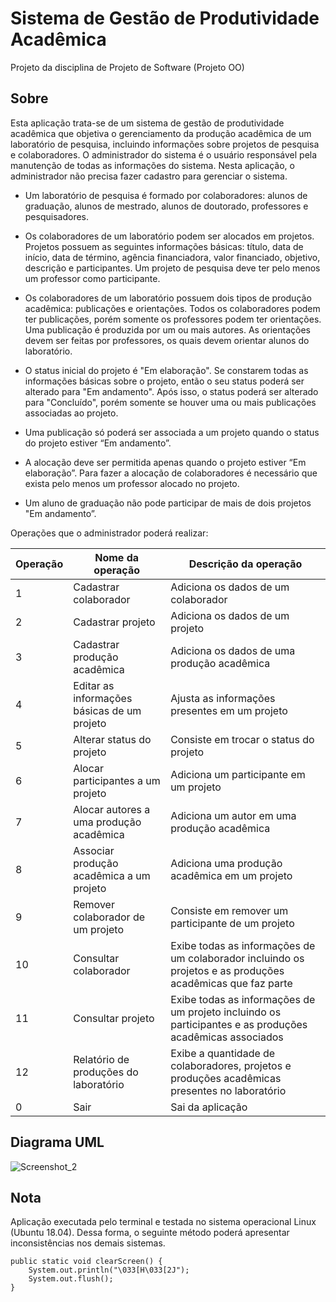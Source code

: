 # Sistema de Gestão de Produtividade Acadêmica

Projeto da disciplina de Projeto de Software (Projeto OO)

## Sobre

Esta aplicação trata-se de um sistema de gestão de produtividade acadêmica que objetiva o gerenciamento da produção acadêmica de um laboratório de pesquisa, incluindo informações sobre projetos de pesquisa e colaboradores. O administrador do sistema é o usuário responsável pela manutenção de todas as informações do sistema. Nesta aplicação, o administrador não precisa fazer cadastro para gerenciar o sistema.
  
  + Um laboratório de pesquisa é formado por colaboradores: alunos de graduação, alunos de mestrado, alunos de doutorado, professores e pesquisadores.
  
  + Os colaboradores de um laboratório podem ser alocados em projetos. Projetos possuem as seguintes informações básicas: título, data de início, data de término, agência financiadora, valor financiado, objetivo, descrição e participantes. Um projeto de pesquisa deve ter pelo menos um professor como participante.
  
  + Os colaboradores de um laboratório possuem dois tipos de produção acadêmica: publicações e orientações. Todos os colaboradores podem ter publicações, porém somente os professores podem ter orientações. Uma publicação é produzida por um ou mais autores. As orientações devem ser feitas por professores, os quais devem orientar alunos do laboratório.
  
  + O status inicial do projeto é "Em elaboração". Se constarem todas as informações básicas sobre o projeto, então o seu status poderá ser alterado para "Em andamento". Após isso, o status poderá ser alterado para "Concluído", porém somente se houver uma ou mais publicações associadas ao projeto.
  
  + Uma publicação só poderá ser associada a um projeto quando o status do projeto estiver “Em andamento”.
  
  + A alocação deve ser permitida apenas quando o projeto estiver “Em elaboração”. Para fazer a alocação de colaboradores é necessário que exista pelo menos um professor alocado no projeto. 
  
  + Um aluno de graduação não pode participar de mais de dois projetos "Em andamento”.
  
Operações que o administrador poderá realizar:

Operação | Nome da operação | Descrição da operação
------------- | ------------- | -------------------
1 | Cadastrar colaborador | Adiciona os dados de um colaborador
2 | Cadastrar projeto | Adiciona os dados de um projeto
3 | Cadastrar produção acadêmica | Adiciona os dados de uma produção acadêmica
4 | Editar as informações básicas de um projeto | Ajusta as informações presentes em um projeto
5 | Alterar status do projeto | Consiste em trocar o status do projeto
6 | Alocar participantes a um projeto | Adiciona um participante em um projeto 
7 | Alocar autores a uma produção acadêmica | Adiciona um autor em uma produção acadêmica
8 | Associar produção acadêmica a um projeto | Adiciona uma produção acadêmica em um projeto
9 | Remover colaborador de um projeto | Consiste em remover um participante de um projeto
10 | Consultar colaborador | Exibe todas as informações de um colaborador incluindo os projetos e as produções acadêmicas que faz parte
11 | Consultar projeto | Exibe todas as informações de um projeto incluindo os participantes e as produções acadêmicas associados
12 | Relatório de produções do laboratório | Exibe a quantidade de colaboradores, projetos e produções acadêmicas presentes no laboratório
0 | Sair | Sai da aplicação

## Diagrama UML

![Screenshot_2](https://user-images.githubusercontent.com/32077255/101590835-f1086100-39c9-11eb-84cc-1995be01bd19.png)

## Nota

Aplicação executada pelo terminal e testada no sistema operacional Linux (Ubuntu 18.04). Dessa forma, o seguinte método poderá apresentar inconsistências nos demais sistemas.
```
public static void clearScreen() {
	System.out.println("\033[H\033[2J");
	System.out.flush();
}

